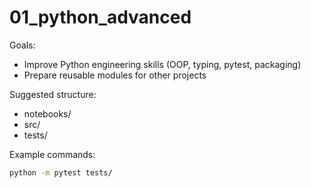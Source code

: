 
# 01_python_advanced

Goals:
- Improve Python engineering skills (OOP, typing, pytest, packaging)
- Prepare reusable modules for other projects

Suggested structure:
- notebooks/
- src/
- tests/

Example commands:
```bash
python -m pytest tests/
```
